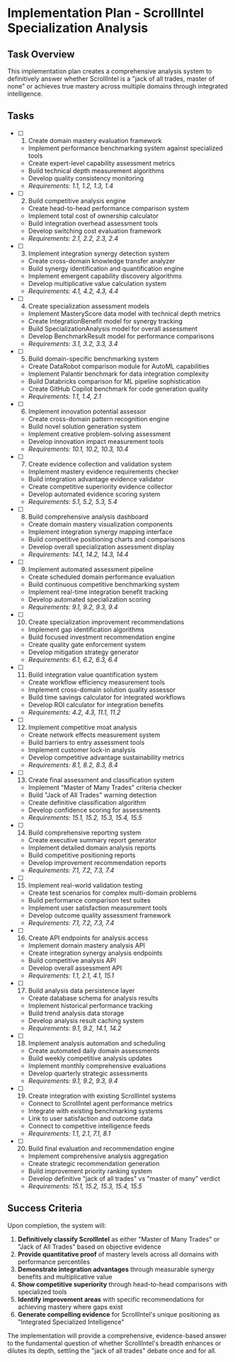 # Implementation Plan - ScrollIntel Specialization Analysis

## Task Overview

This implementation plan creates a comprehensive analysis system to definitively answer whether ScrollIntel is a "jack of all trades, master of none" or achieves true mastery across multiple domains through integrated intelligence.

## Tasks

- [ ] 1. Create domain mastery evaluation framework
  - Implement performance benchmarking system against specialized tools
  - Create expert-level capability assessment metrics
  - Build technical depth measurement algorithms
  - Develop quality consistency monitoring
  - _Requirements: 1.1, 1.2, 1.3, 1.4_

- [ ] 2. Build competitive analysis engine
  - Create head-to-head performance comparison system
  - Implement total cost of ownership calculator
  - Build integration overhead assessment tools
  - Develop switching cost evaluation framework
  - _Requirements: 2.1, 2.2, 2.3, 2.4_

- [ ] 3. Implement integration synergy detection system
  - Create cross-domain knowledge transfer analyzer
  - Build synergy identification and quantification engine
  - Implement emergent capability discovery algorithms
  - Develop multiplicative value calculation system
  - _Requirements: 4.1, 4.2, 4.3, 4.4_

- [ ] 4. Create specialization assessment models
  - Implement MasteryScore data model with technical depth metrics
  - Create IntegrationBenefit model for synergy tracking
  - Build SpecializationAnalysis model for overall assessment
  - Develop BenchmarkResult model for performance comparisons
  - _Requirements: 3.1, 3.2, 3.3, 3.4_

- [ ] 5. Build domain-specific benchmarking system
  - Create DataRobot comparison module for AutoML capabilities
  - Implement Palantir benchmark for data integration complexity
  - Build Databricks comparison for ML pipeline sophistication
  - Create GitHub Copilot benchmark for code generation quality
  - _Requirements: 1.1, 1.4, 2.1_

- [ ] 6. Implement innovation potential assessor
  - Create cross-domain pattern recognition engine
  - Build novel solution generation system
  - Implement creative problem-solving assessment
  - Develop innovation impact measurement tools
  - _Requirements: 10.1, 10.2, 10.3, 10.4_

- [ ] 7. Create evidence collection and validation system
  - Implement mastery evidence requirements checker
  - Build integration advantage evidence validator
  - Create competitive superiority evidence collector
  - Develop automated evidence scoring system
  - _Requirements: 5.1, 5.2, 5.3, 5.4_

- [ ] 8. Build comprehensive analysis dashboard
  - Create domain mastery visualization components
  - Implement integration synergy mapping interface
  - Build competitive positioning charts and comparisons
  - Develop overall specialization assessment display
  - _Requirements: 14.1, 14.2, 14.3, 14.4_

- [ ] 9. Implement automated assessment pipeline
  - Create scheduled domain performance evaluation
  - Build continuous competitive benchmarking system
  - Implement real-time integration benefit tracking
  - Develop automated specialization scoring
  - _Requirements: 9.1, 9.2, 9.3, 9.4_

- [ ] 10. Create specialization improvement recommendations
  - Implement gap identification algorithms
  - Build focused investment recommendation engine
  - Create quality gate enforcement system
  - Develop mitigation strategy generator
  - _Requirements: 6.1, 6.2, 6.3, 6.4_

- [ ] 11. Build integration value quantification system
  - Create workflow efficiency measurement tools
  - Implement cross-domain solution quality assessor
  - Build time savings calculator for integrated workflows
  - Develop ROI calculator for integration benefits
  - _Requirements: 4.2, 4.3, 11.1, 11.2_

- [ ] 12. Implement competitive moat analysis
  - Create network effects measurement system
  - Build barriers to entry assessment tools
  - Implement customer lock-in analysis
  - Develop competitive advantage sustainability metrics
  - _Requirements: 8.1, 8.2, 8.3, 8.4_

- [ ] 13. Create final assessment and classification system
  - Implement "Master of Many Trades" criteria checker
  - Build "Jack of All Trades" warning detection
  - Create definitive classification algorithm
  - Develop confidence scoring for assessments
  - _Requirements: 15.1, 15.2, 15.3, 15.4, 15.5_

- [ ] 14. Build comprehensive reporting system
  - Create executive summary report generator
  - Implement detailed domain analysis reports
  - Build competitive positioning reports
  - Develop improvement recommendation reports
  - _Requirements: 7.1, 7.2, 7.3, 7.4_

- [ ] 15. Implement real-world validation testing
  - Create test scenarios for complex multi-domain problems
  - Build performance comparison test suites
  - Implement user satisfaction measurement tools
  - Develop outcome quality assessment framework
  - _Requirements: 7.1, 7.2, 7.3, 7.4_

- [ ] 16. Create API endpoints for analysis access
  - Implement domain mastery analysis API
  - Create integration synergy analysis endpoints
  - Build competitive analysis API
  - Develop overall assessment API
  - _Requirements: 1.1, 2.1, 4.1, 15.1_

- [ ] 17. Build analysis data persistence layer
  - Create database schema for analysis results
  - Implement historical performance tracking
  - Build trend analysis data storage
  - Develop analysis result caching system
  - _Requirements: 9.1, 9.2, 14.1, 14.2_

- [ ] 18. Implement analysis automation and scheduling
  - Create automated daily domain assessments
  - Build weekly competitive analysis updates
  - Implement monthly comprehensive evaluations
  - Develop quarterly strategic assessments
  - _Requirements: 9.1, 9.2, 9.3, 9.4_

- [ ] 19. Create integration with existing ScrollIntel systems
  - Connect to ScrollIntel agent performance metrics
  - Integrate with existing benchmarking systems
  - Link to user satisfaction and outcome data
  - Connect to competitive intelligence feeds
  - _Requirements: 1.1, 2.1, 7.1, 8.1_

- [ ] 20. Build final evaluation and recommendation engine
  - Implement comprehensive analysis aggregation
  - Create strategic recommendation generation
  - Build improvement priority ranking system
  - Develop definitive "jack of all trades" vs "master of many" verdict
  - _Requirements: 15.1, 15.2, 15.3, 15.4, 15.5_

## Success Criteria

Upon completion, the system will:

1. **Definitively classify ScrollIntel** as either "Master of Many Trades" or "Jack of All Trades" based on objective evidence
2. **Provide quantitative proof** of mastery levels across all domains with performance percentiles
3. **Demonstrate integration advantages** through measurable synergy benefits and multiplicative value
4. **Show competitive superiority** through head-to-head comparisons with specialized tools
5. **Identify improvement areas** with specific recommendations for achieving mastery where gaps exist
6. **Generate compelling evidence** for ScrollIntel's unique positioning as "Integrated Specialized Intelligence"

The implementation will provide a comprehensive, evidence-based answer to the fundamental question of whether ScrollIntel's breadth enhances or dilutes its depth, settling the "jack of all trades" debate once and for all.